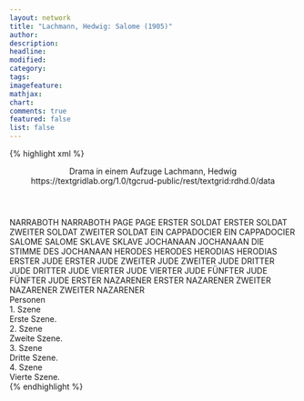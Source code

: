 ```yaml
---
layout: network
title: "Lachmann, Hedwig: Salome (1905)"
author:
description:
headline:
modified:
category:
tags:
imagefeature:
mathjax:
chart:
comments: true
featured: false
list: false
---
```

{% highlight xml %}
<?xml-model href="https://raw.githubusercontent.com/DLiNa/project/master/rules/lina.rnc"?><?xml-model href="https://raw.githubusercontent.com/DLiNa/project/master/rules/lina.sch"?>
<play xmlns="http://lina.digital">
  <header>
    <title>Salome</title>
    <subtitle>Drama in einem Aufzuge</subtitle>
    <genretitle/>
    <author>Lachmann, Hedwig</author>
    <date when="1905" type="premiere"/>
  	<source>https://textgridlab.org/1.0/tgcrud-public/rest/textgrid:rdhd.0/data</source>
  </header>
  <personae>
    <character>
      <name>NARRABOTH</name>
      <alias xml:id="narraboth">
        <name>NARRABOTH</name>
      </alias>
    </character>
    <character>
      <name>PAGE</name>
      <alias xml:id="page">
        <name>PAGE</name>
      </alias>
    </character>
    <character>
      <name>ERSTER SOLDAT</name>
      <alias xml:id="erster_soldat">
        <name>ERSTER SOLDAT</name>
      </alias>
    </character>
    <character>
      <name>ZWEITER SOLDAT</name>
      <alias xml:id="zweiter_soldat">
        <name>ZWEITER SOLDAT</name>
      </alias>
    </character>
    <character>
      <name>EIN CAPPADOCIER</name>
      <alias xml:id="ein_cappadocier">
        <name>EIN CAPPADOCIER</name>
      </alias>
    </character>
    <character>
      <name>SALOME</name>
      <alias xml:id="salome">
        <name>SALOME</name>
      </alias>
    </character>
    <character>
      <name>SKLAVE</name>
      <alias xml:id="sklave">
        <name>SKLAVE</name>
      </alias>
    </character>
    <character>
      <name>JOCHANAAN</name>
      <alias xml:id="jochanaan">
        <name>JOCHANAAN</name>
      </alias>
    	<alias xml:id="die_stimme_des_jochanaan" type="voiceOf">
    		<name>DIE STIMME DES JOCHANAAN</name>
    	</alias>
    </character>
    <character>
      <name>HERODES</name>
      <alias xml:id="herodes">
        <name>HERODES</name>
      </alias>
    </character>
    <character>
      <name>HERODIAS</name>
      <alias xml:id="herodias">
        <name>HERODIAS</name>
      </alias>
    </character>
    <character>
      <name>ERSTER JUDE</name>
      <alias xml:id="erster_jude">
        <name>ERSTER JUDE</name>
      </alias>
    </character>
    <character>
      <name>ZWEITER JUDE</name>
      <alias xml:id="zweiter_jude">
        <name>ZWEITER JUDE</name>
      </alias>
    </character>
    <character>
      <name>DRITTER JUDE</name>
      <alias xml:id="dritter_jude">
        <name>DRITTER JUDE</name>
      </alias>
    </character>
    <character>
      <name>VIERTER JUDE</name>
      <alias xml:id="vierter_jude">
        <name>VIERTER JUDE</name>
      </alias>
    </character>
    <character>
      <name>FÜNFTER JUDE</name>
      <alias xml:id="fünfter_jude">
        <name>FÜNFTER JUDE</name>
      </alias>
    </character>
    <character>
      <name>ERSTER NAZARENER</name>
      <alias xml:id="erster_nazarener">
        <name>ERSTER NAZARENER</name>
      </alias>
    </character>
    <character>
      <name>ZWEITER NAZARENER</name>
      <alias xml:id="zweiter_nazarener">
        <name>ZWEITER NAZARENER</name>
      </alias>
    </character>
  </personae>
  <text>
    <div>
      <head>Personen</head>
    </div>
    <div>
      <head>1. Szene</head>
      <div>
        <head>Erste Szene.</head>
        <sp who="#narraboth">
          <amount n="8" unit="speech_acts"/>
          <amount n="97" unit="words"/>
          <amount n="6" unit="lines"/>
          <amount n="519" unit="chars"/>
        </sp>
        <sp who="#page">
          <amount n="6" unit="speech_acts"/>
          <amount n="71" unit="words"/>
          <amount n="5" unit="lines"/>
          <amount n="404" unit="chars"/>
        </sp>
        <sp who="#erster_soldat">
          <amount n="10" unit="speech_acts"/>
          <amount n="86" unit="words"/>
          <amount n="10" unit="lines"/>
          <amount n="426" unit="chars"/>
        </sp>
        <sp who="#zweiter_soldat">
          <amount n="4" unit="speech_acts"/>
          <amount n="30" unit="words"/>
          <amount n="4" unit="lines"/>
          <amount n="166" unit="chars"/>
        </sp>
        <sp who="#die_stimme_des_jochanaan">
          <amount n="1" unit="speech_acts"/>
          <amount n="54" unit="words"/>
          <amount n="275" unit="chars"/>
        </sp>
        <sp who="#ein_cappadocier">
          <amount n="5" unit="speech_acts"/>
          <amount n="17" unit="words"/>
          <amount n="5" unit="lines"/>
          <amount n="77" unit="chars"/>
        </sp>
      </div>
    </div>
    <div>
      <head>2. Szene</head>
      <div>
        <head>Zweite Szene.</head>
        <sp who="#salome">
          <amount n="18" unit="speech_acts"/>
          <amount n="394" unit="words"/>
          <amount n="12" unit="lines"/>
          <amount n="2112" unit="chars"/>
        </sp>
        <sp who="#page">
          <amount n="2" unit="speech_acts"/>
          <amount n="19" unit="words"/>
          <amount n="2" unit="lines"/>
          <amount n="118" unit="chars"/>
        </sp>
        <sp who="#die_stimme_des_jochanaan">
          <amount n="2" unit="speech_acts"/>
          <amount n="43" unit="words"/>
          <amount n="1" unit="lines"/>
          <amount n="246" unit="chars"/>
        </sp>
        <sp who="#zweiter_soldat">
          <amount n="6" unit="speech_acts"/>
          <amount n="54" unit="words"/>
          <amount n="5" unit="lines"/>
          <amount n="339" unit="chars"/>
        </sp>
        <sp who="#narraboth">
          <amount n="5" unit="speech_acts"/>
          <amount n="65" unit="words"/>
          <amount n="5" unit="lines"/>
          <amount n="379" unit="chars"/>
        </sp>
        <sp who="#sklave">
          <amount n="1" unit="speech_acts"/>
          <amount n="9" unit="words"/>
          <amount n="1" unit="lines"/>
          <amount n="68" unit="chars"/>
        </sp>
        <sp who="#erster_soldat">
          <amount n="2" unit="speech_acts"/>
          <amount n="17" unit="words"/>
          <amount n="2" unit="lines"/>
          <amount n="93" unit="chars"/>
        </sp>
      </div>
    </div>
    <div>
      <head>3. Szene</head>
      <div>
        <head>Dritte Szene.</head>
        <sp who="#jochanaan">
          <amount n="14" unit="speech_acts"/>
          <amount n="466" unit="words"/>
          <amount n="5" unit="lines"/>
          <amount n="2520" unit="chars"/>
        </sp>
        <sp who="#salome">
          <amount n="21" unit="speech_acts"/>
          <amount n="621" unit="words"/>
          <amount n="16" unit="lines"/>
          <amount n="3305" unit="chars"/>
        </sp>
        <sp who="#narraboth">
          <amount n="9" unit="speech_acts"/>
          <amount n="69" unit="words"/>
          <amount n="8" unit="lines"/>
          <amount n="469" unit="chars"/>
        </sp>
      </div>
    </div>
    <div>
      <head>4. Szene</head>
      <div>
        <head>Vierte Szene.</head>
        <sp who="#herodes">
          <amount n="51" unit="speech_acts"/>
          <amount n="1625" unit="words"/>
          <amount n="27" unit="lines"/>
          <amount n="8844" unit="chars"/>
        </sp>
        <sp who="#herodias">
          <amount n="33" unit="speech_acts"/>
          <amount n="386" unit="words"/>
          <amount n="28" unit="lines"/>
          <amount n="2165" unit="chars"/>
        </sp>
        <sp who="#erster_soldat">
          <amount n="2" unit="speech_acts"/>
          <amount n="12" unit="words"/>
          <amount n="2" unit="lines"/>
          <amount n="62" unit="chars"/>
        </sp>
        <sp who="#salome">
          <amount n="24" unit="speech_acts"/>
          <amount n="844" unit="words"/>
          <amount n="20" unit="lines"/>
          <amount n="4693" unit="chars"/>
        </sp>
        <sp who="#die_stimme_des_jochanaan">
          <amount n="8" unit="speech_acts"/>
          <amount n="230" unit="words"/>
          <amount n="1" unit="lines"/>
          <amount n="1266" unit="chars"/>
        </sp>
        <sp who="#erster_jude">
          <amount n="6" unit="speech_acts"/>
          <amount n="167" unit="words"/>
          <amount n="3" unit="lines"/>
          <amount n="971" unit="chars"/>
        </sp>
        <sp who="#zweiter_jude">
          <amount n="2" unit="speech_acts"/>
          <amount n="80" unit="words"/>
          <amount n="443" unit="chars"/>
        </sp>
        <sp who="#dritter_jude">
          <amount n="2" unit="speech_acts"/>
          <amount n="75" unit="words"/>
          <amount n="395" unit="chars"/>
        </sp>
        <sp who="#vierter_jude">
          <amount n="2" unit="speech_acts"/>
          <amount n="62" unit="words"/>
          <amount n="350" unit="chars"/>
        </sp>
        <sp who="#fünfter_jude">
          <amount n="2" unit="speech_acts"/>
          <amount n="65" unit="words"/>
          <amount n="362" unit="chars"/>
        </sp>
        <sp who="#erster_nazarener">
          <amount n="7" unit="speech_acts"/>
          <amount n="98" unit="words"/>
          <amount n="6" unit="lines"/>
          <amount n="515" unit="chars"/>
        </sp>
        <sp who="#zweiter_nazarener">
          <amount n="2" unit="speech_acts"/>
          <amount n="11" unit="words"/>
          <amount n="2" unit="lines"/>
          <amount n="58" unit="chars"/>
        </sp>
        <sp who="#erster_nazarener #zweiter_nazarener">
          <amount n="1" unit="speech_acts"/>
          <amount n="5" unit="words"/>
          <amount n="1" unit="lines"/>
          <amount n="29" unit="chars"/>
        </sp>
        <sp who="#erster_jude #zweiter_jude #dritter_jude #vierter_jude #fünfter_jude">
          <amount n="1" unit="speech_acts"/>
          <amount n="3" unit="words"/>
          <amount n="1" unit="lines"/>
          <amount n="11" unit="chars"/>
        </sp>
      </div>
    </div>
  </text>
</play>
{% endhighlight %}